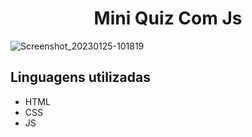 <h1 align="center">Mini Quiz Com Js</h1>

![Screenshot_20230125-101819](https://user-images.githubusercontent.com/123305346/214575399-a1ef189c-258d-40ab-9785-06b3058140c1.jpg)
<h2>Linguagens utilizadas</h2>

<ul list-style="none">
   <li>HTML</li>
   <li>CSS</li>
   <li>JS</li>
</ul>
